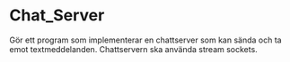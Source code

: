 # Chat_Server

Gör ett program som implementerar en chattserver som kan sända och ta emot textmeddelanden. Chattservern ska använda stream sockets.
